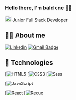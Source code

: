 ### Hello there, I'm bald one :bald_man:

<img src="https://user-images.githubusercontent.com/21227322/31187159-01c8d592-a8ff-11e7-9386-af708a7ae9de.png" width="20" alt="React Icon">  Junior Full Stack Developer 
</br>

## :bald_man: About me

[![Linkedin](https://img.shields.io/badge/-LinkedIn-blue?style=flat-square&logo=Linkedin&logoColor=white&link=https://www.linkedin.com/in/karoljsobolewski/)](https://www.linkedin.com/in/karoljsobolewski/)
[![Gmail Badge](https://img.shields.io/badge/-Gmail-c14438?style=flat-square&logo=Gmail&logoColor=white&link=mailto:karolsobolewski92@gmail.com)](mailto:karolsobolewski92@gmail.com)


## 🔧 Technologies
[![HTML5](https://img.shields.io/badge/-HTML5-E34F26?style=flat-square&logo=html5&logoColor=white)
[![CSS3](https://img.shields.io/badge/-CSS3-1572B6?style=flat-square&logo=css3)
[![Sass](https://img.shields.io/badge/-Sass-black?style=flat-square&logo=Sass&logoColor=pink)

[![JavaScript](https://img.shields.io/badge/-JavaScript-black?style=flat-square&logo=javascript)

[![React](https://img.shields.io/badge/-React-black?style=flat-square&logo=react)
[![Redux](https://img.shields.io/badge/-Redux-black?style=flat-square&logo=Redux&logoColor=pink)

<!--
**Karol-Sobolewski/Karol-Sobolewski** is a ✨ _special_ ✨ repository because its `README.md` (this file) appears on your GitHub profile.

Here are some ideas to get you started:

- 🔭 I’m currently working on ...
- 🌱 I’m currently learning ...
- 👯 I’m looking to collaborate on ...
- 🤔 I’m looking for help with ...
- 💬 Ask me about ...
- 📫 How to reach me: ...
- 😄 Pronouns: ...
- ⚡ Fun fact: ...
-->




